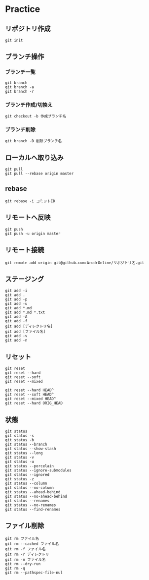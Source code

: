 # Practice

## リポジトリ作成
```
git init
```

## ブランチ操作

### ブランチ一覧
```
git branch
git branch -a
git branch -r
```

### ブランチ作成/切換え
```
git checkout -b 作成ブランチ名
```

### ブランチ削除
```
git branch -D 削除ブランチ名
```

## ローカルへ取り込み
```
git pull
git pull --rebase origin master
```

## rebase
```
git rebase -i コミットID
```

## リモートへ反映
```
git push
git push -u origin master
```

## リモート接続
```
git remote add origin git@github.com:ArodrOnline/リポジトリ名.git
```

## ステージング
```
git add -i
git add .
git add -p
git add -u
git add *.md
git add *.md *.txt 
git add -A
git add -f
git add [ディレクトリ名]
git add [ファイル名]
git add -v
git add -n
```

## リセット
```
git reset
git reset --hard
git reset --soft
git reset --mixed

git reset --hard HEAD^
git reset --soft HEAD^
git reset --mixed HEAD^
git reset --hard ORIG_HEAD
```

## 状態
```
git status
git status -s
git status -b
git status --branch
git status --show-stash
git status --long
git status -v
git status -u
git status --porcelain
git status --ignore-submodules
git status --ignored
git status -z
git status --column
git status --no-column
git status --ahead-behind
git status --no-ahead-behind
git status --renames
git status --no-renames
git status --find-renames
```

## ファイル削除
```
git rm ファイル名
git rm --cached ファイル名
git rm -f ファイル名
git rm -r ディレクトリ
git rm -n ファイル名
git rm --dry-run
git rm -q
git rm --pathspec-file-nul
```
